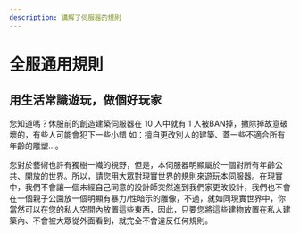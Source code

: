 ```yaml
---
description: 講解了伺服器的規則
---
```


# 全服通用規則

## 用生活常識遊玩，做個好玩家

您知道嗎？休服前的創造建築伺服器在 10 人中就有 1 人被BAN掉，撇除掉故意破壞的，有些人可能會犯下一些小錯 如：擅自更改別人的建築、蓋一些不適合所有年齡的雕塑...。

您對於藝術也許有獨樹一幟的視野，但是，本伺服器明顯屬於一個對所有年齡公共、開放的世界。所以，請您用大眾對現實世界的規則來遊玩本伺服器。在現實中，我們不會讓一個未經自己同意的設計師突然進到我們家更改設計，我們也不會在一個親子公園放一個明顯有暴力/性暗示的雕像，不過，就如同現實世界中，你當然可以在您的私人空間內放置這些東西，因此，只要您將這些建物放置在私人建築內、不會被大眾從外面看到，就完全不會違反任何規則。

